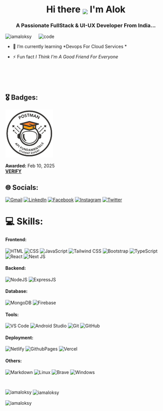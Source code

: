 <!--
**iamaloksy/iamaloksy** is a ✨ _special_ ✨ repository because its `README.md` (this file) appears on your GitHub profile.

Here are some ideas to get you started:

- 🔭 I’m currently working on ...
- 🌱 I’m currently learning ...
- 👯 I’m looking to collaborate on ...
- 🤔 I’m looking for help with ...
- 💬 Ask me about ...
- 📫 How to reach me: ...
- 😄 Pronouns: ...
- ⚡ Fun fact: ...
-->
<h1 align="center">
  Hi there 
  <img src="https://media.giphy.com/media/hvRJCLFzcasrR4ia7z/giphy.gif" width="30px" style="margin-bottom: -5px;" />
   I'm Alok
</h1>



<h3 align="center">A Passionate FullStack & UI-UX Developer From India...</h3>


<img align="right" alt="code" width="400" src="https://user-images.githubusercontent.com/55389276/140866485-8fb1c876-9a8f-4d6a-98dc-08c4981eaf70.gif">

<p align="left"> <img src="https://komarev.com/ghpvc/?username=iamaloksy&label=Profile%20views&color=0e75b6&style=flat" alt="iamaloksy" /> </p>


- 🌱 I’m currently learning *Devops For Cloud Services *

- ⚡ Fun fact *I Think I'm A Good Friend For Everyone*
  <br>
  <br>
  <br>
  <br>
  <br>

## 🎖️ Badges:
<a href="https://api.badgr.io/public/assertions/yXWwhPtAQwKq48XDsKpLdA?identity__email=kr.alok.sy%40gmail.com" target="_blank">
  <img src="https://github.com/iamaloksy/badges/raw/main/Postman%20-%20Postman%20API%20Fundamentals%20Student%20Expert%20-%202025-02-10.png" alt="Postman API Badge" width="150px">
</a>

**Awarded:** Feb 10, 2025  
[**VERIFY**](https://badgecheck.io?url=https%3A%2F%2Fapi.badgr.io%2Fpublic%2Fassertions%2FyXWwhPtAQwKq48XDsKpLdA%3Fidentity__email%3Dkr.alok.sy%2540gmail.com&identity__email=kr.alok.sy%40gmail.com)
## 🌐 Socials:
[![Gmail](https://img.shields.io/badge/Gmail-D14836?logo=gmail&logoColor=white)](mailto:kr.alok.sy@gmail.com)
[![LinkedIn](https://img.shields.io/badge/LinkedIn-0077B5?logo=linkedin&logoColor=white)](https://linkedin.com/in/iamaloksy)
[![Facebook](https://img.shields.io/badge/Facebook-1877F2.svg?logo=Facebook&logoColor=white)](https://facebook.com/iamaloksy)
[![Instagram](https://img.shields.io/badge/Instagram-%23E4405F.svg?logo=Instagram&logoColor=white)](https://instagram.com/iamaloksy)
[![Twitter](https://img.shields.io/badge/Twitter-%231DA1F2.svg?logo=Twitter&logoColor=white)](https://twitter.com/iamaloksi) 


# 💻 Skills:

#### Frontend:
![HTML](https://img.shields.io/badge/HTML5-E34F26?style=for-the-badge&logo=html5&logoColor=white)
![CSS](https://img.shields.io/badge/CSS3-1572B6?style=for-the-badge&logo=html5&logoColor=white)
![JavaScript](https://img.shields.io/badge/JavaScript-323330?style=for-the-badge&logo=javascript&logoColor=F7DF1E)
![Tailwind CSS](https://img.shields.io/badge/Tailwind_CSS-38B2AC?style=for-the-badge&logo=tailwind-css&logoColor=white)
![Bootstrap](https://img.shields.io/badge/Bootstrap-7952B3?style=for-the-badge&logo=bootstrap&logoColor=white)
![TypeScript](https://img.shields.io/badge/TypeScript-007ACC?style=for-the-badge&logo=typescript&logoColor=white)
![React](https://img.shields.io/badge/React-20232A?style=for-the-badge&logo=react&logoColor=61DAFB)
![Next JS](https://img.shields.io/badge/next.js-000000?style=for-the-badge&&logo=nextdotjs&logoColor=white)



#### Backend:
![NodeJS](https://img.shields.io/badge/Node.js-43853D?style=for-the-badge&logo=node.js&logoColor=white)
![ExpressJS](https://img.shields.io/badge/Express.js-404D59?style=for-the-badge)

#### Database:
![MongoDB](https://img.shields.io/badge/MongoDB-4EA94B?style=for-the-badge&logo=mongodb&logoColor=white)
![Firebase](https://img.shields.io/badge/Firebase-ffffff?style=for-the-badge&logo=Firebase&logoColor=ffcb2b)

#### Tools:
![VS Code](https://img.shields.io/badge/Visual_Studio_Code-0078D4?style=for-the-badge&logo=visual%20studio%20code&logoColor=white)
![Android Studio](https://img.shields.io/badge/Android%20Studio-3DDC84?style=for-the-badge&logo=android-studio&logoColor=white)
![Git](https://img.shields.io/badge/GIT-E44C30?style=for-the-badge&logo=git&logoColor=white)
![GitHub](https://img.shields.io/badge/GitHub-100000?style=for-the-badge&logo=github&logoColor=white)




#### Deployment:
![Netlify](https://img.shields.io/badge/Netlify-00C7B7?style=for-the-badge&logo=netlify&logoColor=white)
![GithubPages](https://img.shields.io/badge/GitHub%20Pages-222222?style=for-the-badge&logo=GitHub%20Pages&logoColor=white)
![Vercel](https://img.shields.io/badge/Vercel-000000?style=for-the-badge&logo=vercel&logoColor=white)

#### Others:
![Markdown](https://img.shields.io/badge/Markdown-000000?style=for-the-badge&logo=markdown&logoColor=white)
![Linux](https://img.shields.io/badge/Linux-FCC624?style=for-the-badge&logo=linux&logoColor=black)
![Brave](https://img.shields.io/badge/Brave-FB542B?style=for-the-badge&logo=brave&logoColor=white)
![Windows](https://img.shields.io/badge/Windows-0078D6?style=for-the-badge&logo=windows&logoColor=white)

<br/>
<p><img align="left" src="https://github-readme-stats.vercel.app/api/top-langs?username=iamaloksy&show_icons=true&locale=en&layout=compact&theme=tokyonight" alt="iamaloksy" /></p>

<p>&nbsp;<img align="center" src="https://github-readme-stats.vercel.app/api?username=iamaloksy&show_icons=true&locale=en&theme=tokyonight" alt="iamaloksy" /></p>

<p><img align="center" src="https://github-readme-streak-stats.herokuapp.com/?user=iamaloksy&theme=tokyonight" alt="iamaloksy" /></p>

<br>




